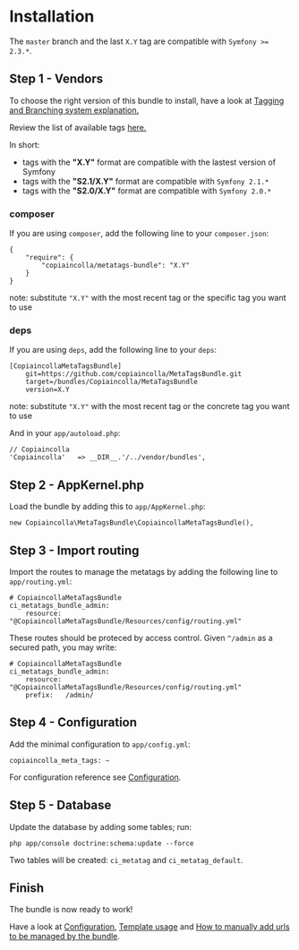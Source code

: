 Installation
============

The `master` branch and the last `X.Y` tag are compatible with `Symfony >= 2.3.*`.

## Step 1 - Vendors

To choose the right version of this bundle to install, have a look at [Tagging and Branching system explanation.](tagging_branching.md)

Review the list of available tags [here.](https://github.com/copiaincolla/MetaTagsBundle/tags)

In short:

- tags with the __"X.Y"__ format are compatible with the lastest version of Symfony
- tags with the __"S2.1/X.Y"__ format are compatible with `Symfony 2.1.*`
- tags with the __"S2.0/X.Y"__ format are compatible with `Symfony 2.0.*`

### composer

If you are using `composer`, add the following line to your `composer.json`:

```
{
    "require": {
        "copiaincolla/metatags-bundle": "X.Y"
    }
}
```

note: substitute `"X.Y"` with the most recent tag or the specific tag you want to use

### deps

If you are using `deps`, add the following line to your `deps`:

```
[CopiaincollaMetaTagsBundle]
    git=https://github.com/copiaincolla/MetaTagsBundle.git
    target=/bundles/Copiaincolla/MetaTagsBundle
    version=X.Y
```

note: substitute `"X.Y"` with the most recent tag or the concrete tag you want to use

And in your `app/autoload.php`:

    // Copiaincolla
    'Copiaincolla'   => __DIR__.'/../vendor/bundles',

## Step 2 - AppKernel.php

Load the bundle by adding this to `app/AppKernel.php`:

    new Copiaincolla\MetaTagsBundle\CopiaincollaMetaTagsBundle(),

## Step 3 - Import routing

Import the routes to manage the metatags by adding the following line to `app/routing.yml`:

    # CopiaincollaMetaTagsBundle
    ci_metatags_bundle_admin:
        resource: "@CopiaincollaMetaTagsBundle/Resources/config/routing.yml"

These routes should be proteced by access control. Given `^/admin` as a secured path, you may write:

    # CopiaincollaMetaTagsBundle
    ci_metatags_bundle_admin:
        resource: "@CopiaincollaMetaTagsBundle/Resources/config/routing.yml"
        prefix:   /admin/


## Step 4 - Configuration

Add the minimal configuration to `app/config.yml`:

    copiaincolla_meta_tags: ~

For configuration reference see [Configuration](configuration.md).

## Step 5 - Database

Update the database by adding some tables; run:

    php app/console doctrine:schema:update --force

Two tables will be created: `ci_metatag` and `ci_metatag_default`.

## Finish

The bundle is now ready to work!

Have a look at [Configuration](configuration.md), [Template usage](template_usage.md) and [How to manually add urls to be managed by the bundle](custom_urls_loader_service.md).